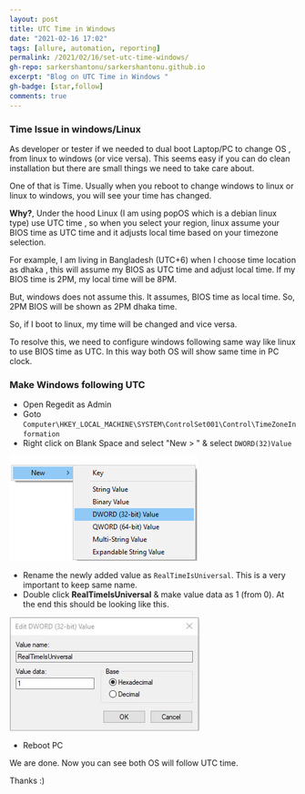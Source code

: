 ```yaml
---
layout: post
title: UTC Time in Windows
date: "2021-02-16 17:02"
tags: [allure, automation, reporting]
permalink: /2021/02/16/set-utc-time-windows/
gh-repo: sarkershantonu/sarkershantonu.github.io
excerpt: "Blog on UTC Time in Windows "
gh-badge: [star,follow]
comments: true
---
```


### Time Issue in windows/Linux 
As developer or tester if we needed to dual boot Laptop/PC to change OS , from linux to windows (or vice versa). This seems easy if you can do clean installation but there are small things we need to take care about. 

One of that is Time. Usually when you reboot to change windows to linux or linux to windows, you will see your time has changed. 

**Why?**, Under the hood Linux (I am using popOS which is a debian linux type) use UTC time , so when you select your region, linux assume your BIOS time as UTC time and it adjusts local time based on your timezone selection.

For example, I am living in Bangladesh (UTC+6) when I choose time location as dhaka , this will assume my BIOS as UTC time and adjust local time. If my BIOS time is 2PM, my local time will be 8PM. 

But, windows does not assume this. It assumes, BIOS time as local time. So, 2PM BIOS will be shown as 2PM dhaka time. 

So, if I boot to linux, my time will be changed and vice versa.

To resolve this, we need to configure windows following same way like linux to use BIOS time as UTC. In this way both OS will show same time in PC clock.

### Make Windows following UTC 
- Open Regedit as Admin 
- Goto ```Computer\HKEY_LOCAL_MACHINE\SYSTEM\ControlSet001\Control\TimeZoneInformation```
- Right click on Blank Space and select "New > " & select ```DWORD(32)Value```

![reg-add](/images/windows/time/regedit-add.png)  

- Rename the newly added value as ```RealTimeIsUniversal```. This is a very important to keep same name. 
- Double click **RealTimeIsUniversal** & make value data as 1 (from 0). At the end this should be looking like this.

![reg-changed](/images/windows/time/reg-final.JPG)

- Reboot PC 

We are done. Now you can see both OS will follow UTC time. 

Thanks :) 